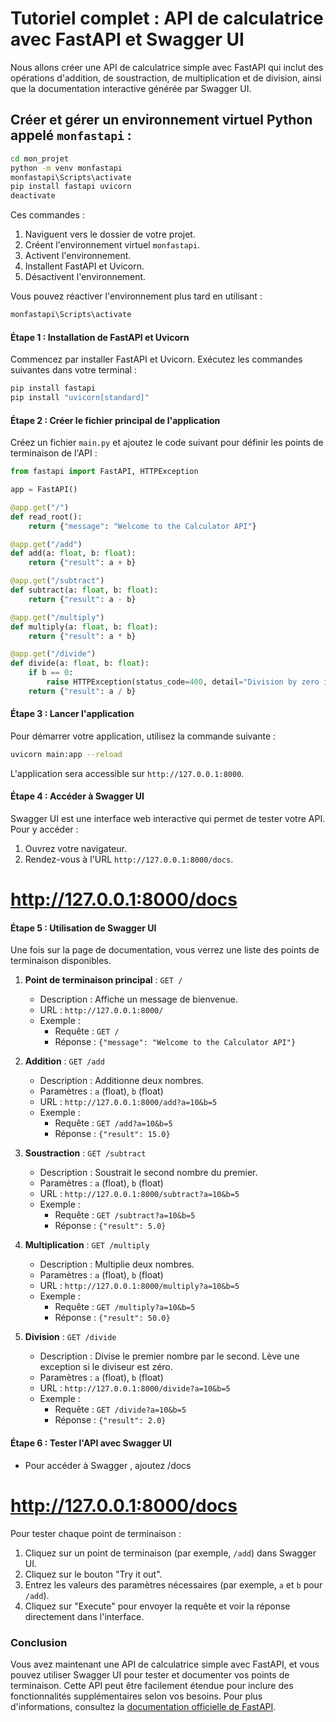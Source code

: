# Tutoriel complet : API de calculatrice avec FastAPI et Swagger UI

Nous allons créer une API de calculatrice simple avec FastAPI qui inclut des opérations d'addition, de soustraction, de multiplication et de division, ainsi que la documentation interactive générée par Swagger UI.




## Créer et gérer un environnement virtuel Python appelé `monfastapi` :

```bash
cd mon_projet
python -m venv monfastapi
monfastapi\Scripts\activate
pip install fastapi uvicorn
deactivate
```

Ces commandes :

1. Naviguent vers le dossier de votre projet.
2. Créent l'environnement virtuel `monfastapi`.
3. Activent l'environnement.
4. Installent FastAPI et Uvicorn.
5. Désactivent l'environnement. 

Vous pouvez réactiver l'environnement plus tard en utilisant :
```bash
monfastapi\Scripts\activate
```

#### Étape 1 : Installation de FastAPI et Uvicorn


Commencez par installer FastAPI et Uvicorn. Exécutez les commandes suivantes dans votre terminal :

```bash
pip install fastapi
pip install "uvicorn[standard]"
```

#### Étape 2 : Créer le fichier principal de l'application

Créez un fichier `main.py` et ajoutez le code suivant pour définir les points de terminaison de l'API :

```python
from fastapi import FastAPI, HTTPException

app = FastAPI()

@app.get("/")
def read_root():
    return {"message": "Welcome to the Calculator API"}

@app.get("/add")
def add(a: float, b: float):
    return {"result": a + b}

@app.get("/subtract")
def subtract(a: float, b: float):
    return {"result": a - b}

@app.get("/multiply")
def multiply(a: float, b: float):
    return {"result": a * b}

@app.get("/divide")
def divide(a: float, b: float):
    if b == 0:
        raise HTTPException(status_code=400, detail="Division by zero is not allowed")
    return {"result": a / b}
```

#### Étape 3 : Lancer l'application

Pour démarrer votre application, utilisez la commande suivante :

```bash
uvicorn main:app --reload
```

L'application sera accessible sur `http://127.0.0.1:8000`.

#### Étape 4 : Accéder à Swagger UI

Swagger UI est une interface web interactive qui permet de tester votre API. Pour y accéder :

1. Ouvrez votre navigateur.
2. Rendez-vous à l'URL `http://127.0.0.1:8000/docs`.

# http://127.0.0.1:8000/docs
#### Étape 5 : Utilisation de Swagger UI

Une fois sur la page de documentation, vous verrez une liste des points de terminaison disponibles.

1. **Point de terminaison principal** : `GET /`
   - Description : Affiche un message de bienvenue.
   - URL : `http://127.0.0.1:8000/`
   - Exemple : 
     - Requête : `GET /`
     - Réponse : `{"message": "Welcome to the Calculator API"}`

2. **Addition** : `GET /add`
   - Description : Additionne deux nombres.
   - Paramètres : `a` (float), `b` (float)
   - URL : `http://127.0.0.1:8000/add?a=10&b=5`
   - Exemple : 
     - Requête : `GET /add?a=10&b=5`
     - Réponse : `{"result": 15.0}`

3. **Soustraction** : `GET /subtract`
   - Description : Soustrait le second nombre du premier.
   - Paramètres : `a` (float), `b` (float)
   - URL : `http://127.0.0.1:8000/subtract?a=10&b=5`
   - Exemple : 
     - Requête : `GET /subtract?a=10&b=5`
     - Réponse : `{"result": 5.0}`

4. **Multiplication** : `GET /multiply`
   - Description : Multiplie deux nombres.
   - Paramètres : `a` (float), `b` (float)
   - URL : `http://127.0.0.1:8000/multiply?a=10&b=5`
   - Exemple : 
     - Requête : `GET /multiply?a=10&b=5`
     - Réponse : `{"result": 50.0}`

5. **Division** : `GET /divide`
   - Description : Divise le premier nombre par le second. Lève une exception si le diviseur est zéro.
   - Paramètres : `a` (float), `b` (float)
   - URL : `http://127.0.0.1:8000/divide?a=10&b=5`
   - Exemple : 
     - Requête : `GET /divide?a=10&b=5`
     - Réponse : `{"result": 2.0}`

#### Étape 6 : Tester l'API avec Swagger UI
- Pour accéder à Swagger , ajoutez /docs
# http://127.0.0.1:8000/docs

Pour tester chaque point de terminaison :

1. Cliquez sur un point de terminaison (par exemple, `/add`) dans Swagger UI.
2. Cliquez sur le bouton "Try it out".
3. Entrez les valeurs des paramètres nécessaires (par exemple, `a` et `b` pour `/add`).
4. Cliquez sur "Execute" pour envoyer la requête et voir la réponse directement dans l'interface.

### Conclusion

Vous avez maintenant une API de calculatrice simple avec FastAPI, et vous pouvez utiliser Swagger UI pour tester et documenter vos points de terminaison. Cette API peut être facilement étendue pour inclure des fonctionnalités supplémentaires selon vos besoins. Pour plus d'informations, consultez la [documentation officielle de FastAPI](https://fastapi.tiangolo.com/).
